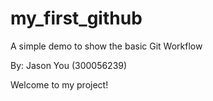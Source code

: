 # my_first_github
A simple demo to show the basic Git Workflow

By: Jason You (300056239)

Welcome to my project!